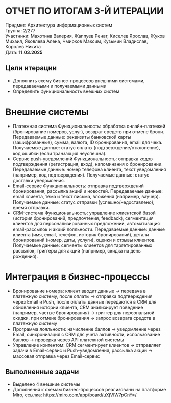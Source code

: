 # ОТЧЕТ ПО ИТОГАМ 3-Й ИТЕРАЦИИ
Предмет: Архитектура информационных систем  
Группа: 2/277  
Участники: Махотина Валерия, Жаппуев Ренат, Киселев Ярослав, Жуков Михаил, Яковлева Алена, Чмирков Максим, Кузьмин Владислав, Королев Никита  
Дата: **11.03.2025**

## Цели итерации
- Дополнить схему бизнес-процессов внешними системами, передаваемыми и получаемыми данными
- Определить функциональность внешних систем

# Внешние системы
- Платежная система
Функциональность: обработка онлайн-платежей (бронирование номеров, услуг), возврат средств при отмене брони.
Передаваемые данные: реквизиты банковской карты (зашифрованные), сумма, валюта, ID бронирования, email для чека.
Получаемые данные: статус оплаты (подтверждение/отклонение), код ошибки (если транзакция неуспешна).
- Сервис push-уведомлений
Функциональность: отправка кодов подтверждения (регистрация, вход), напоминания о бронировании.
Передаваемые данные: номер телефона клиента, текст уведомления (например, код подтверждения).
Получаемые данные: статус доставки уведомления.
- Email-сервис
Функциональность: отправка подтверждений бронирования, рассылка акций и новостей.
Передаваемые данные: email клиента, тема и текст письма, вложения (например, ваучер).
Получаемые данные: статус отправки (успешно/недоставлено), время отправки.
- CRM-система
Функциональность: управление клиентской базой (история бронирований, предпочтения, feedback), сегментация клиентов для
персонализированных предложений, автоматизация email-рассылок и акций лояльности.
Передаваемые данные: данные клиента (имя, email, телефон, история бронирований), детали бронирований (номер, даты, услуги), оценки и
отзывы клиентов.
Получаемые данные: сегменты клиентов для таргетированных рассылок, триггеры для акций (например, скидка на день рождения).

# Интеграция в бизнес-процессы
- Бронирование номера: клиент вводит данные → передача в платежную систему, после оплаты → отправка подтверждения через Email и Push,
после оплаты данные передаются в CRM для обновления истории клиента, CRM анализирует поведение (например, частые бронирования) →
триггер для персональной скидки, при отмене бронирования → запрос возврата средств в платежную систему
- Программа лояльности: начисление баллов → уведомление через Email, синхронизация с CRM для учета активности, использование баллов →
проверка через API платежной системы
- Управление контентом: CRM сегментирует клиентов → отправляет задачи в Email-сервис и Push-уведомления, рассылка акций → массовая
отправка через Email-сервис

## Выполненные задачи
- Выделено 4 внешние системы
- Дополнения к схемам бизнес-процессов реализованы на платформе Miro, ссылка: https://miro.com/app/board/uXjVIW7pCnY=/
